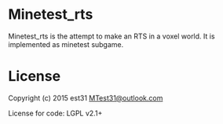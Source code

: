 # Minetest_rts

Minetest_rts is the attempt to make an RTS in a voxel world.
It is implemented as minetest subgame.

# License

Copyright (c) 2015 est31 <MTest31@outlook.com>

License for code: LGPL v2.1+
